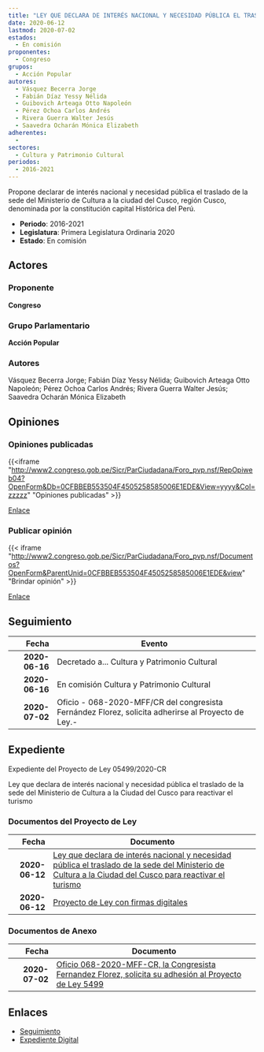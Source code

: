 ```yaml
---
title: "LEY QUE DECLARA DE INTERÉS NACIONAL Y NECESIDAD PÚBLICA EL TRASLADO DE LA SEDE DEL MINISTERIO DE CULTURA A LA CIUDAD DEL CUSCO PARA REACTIVAR EL TURISMO"
date: 2020-06-12
lastmod: 2020-07-02
estados: 
  - En comisión
proponentes: 
  - Congreso
grupos: 
  - Acción Popular
autores: 
  - Vásquez Becerra Jorge
  - Fabián Díaz Yessy Nélida
  - Guibovich Arteaga Otto Napoleón
  - Pérez Ochoa Carlos Andrés
  - Rivera Guerra Walter Jesús
  - Saavedra Ocharán Mónica Elizabeth
adherentes: 
  - 
sectores: 
  - Cultura y Patrimonio Cultural
periodos: 
  - 2016-2021
---
```


Propone declarar de interés nacional y necesidad pública el traslado de la sede del Ministerio de Cultura a la ciudad del Cusco, región Cusco, denominada por la constitución capital Histórica del Perú.

- **Periodo**: 2016-2021
- **Legislatura**: Primera Legislatura Ordinaria 2020
- **Estado**: En comisión

## Actores

### Proponente

**Congreso**

### Grupo Parlamentario

**Acción Popular**

### Autores

Vásquez Becerra Jorge; Fabián Díaz Yessy Nélida; Guibovich Arteaga Otto Napoleón; Pérez Ochoa Carlos Andrés; Rivera Guerra Walter Jesús; Saavedra Ocharán Mónica Elizabeth


## Opiniones

### Opiniones publicadas

{{<iframe "http://www2.congreso.gob.pe/Sicr/ParCiudadana/Foro_pvp.nsf/RepOpiweb04?OpenForm&Db=0CFBBEB553504F4505258585006E1EDE&View=yyyy&Col=zzzzz" "Opiniones publicadas" >}}

[Enlace](http://www2.congreso.gob.pe/Sicr/ParCiudadana/Foro_pvp.nsf/RepOpiweb04?OpenForm&Db=0CFBBEB553504F4505258585006E1EDE&View=yyyy&Col=zzzzz)
### Publicar opinión

{{< iframe "http://www2.congreso.gob.pe/Sicr/ParCiudadana/Foro_pvp.nsf/Documentos?OpenForm&ParentUnid=0CFBBEB553504F4505258585006E1EDE&view" "Brindar opinión" >}}

[Enlace](http://www2.congreso.gob.pe/Sicr/ParCiudadana/Foro_pvp.nsf/Documentos?OpenForm&ParentUnid=0CFBBEB553504F4505258585006E1EDE&view)

## Seguimiento

| Fecha | Evento |
|------:|--------|
| **2020-06-16** | Decretado a... Cultura y Patrimonio Cultural|
| **2020-06-16** | En comisión Cultura y Patrimonio Cultural|
| **2020-07-02** | Oficio - 068-2020-MFF/CR del congresista Fernández Florez, solicita adherirse al Proyecto de Ley.-|


## Expediente

Expediente del Proyecto de Ley 05499/2020-CR

Ley que declara de interés nacional y necesidad pública el traslado de la sede del Ministerio de Cultura a la Ciudad del Cusco para reactivar el turismo


### Documentos del Proyecto de Ley

| Fecha | Documento |
|------:|--------|
| **2020-06-12** | [Ley que declara de interés nacional y necesidad pública el traslado de la sede del Ministerio de Cultura a la Ciudad del Cusco para reactivar el turismo](http://www.leyes.congreso.gob.pe/Documentos/2016_2021/Proyectos_de_Ley_y_de_Resoluciones_Legislativas/PL05499-20200612.pdf) |
| **2020-06-12** | [Proyecto de Ley con firmas digitales](http://www.leyes.congreso.gob.pe/Documentos/2016_2021/Proyectos_de_Ley_y_de_Resoluciones_Legislativas/Proyectos_Firmas_digitales/PL05499.pdf) |

### Documentos de Anexo

| Fecha | Documento |
|------:|--------|
| **2020-07-02** | [Oficio 068-2020-MFF-CR, la Congresista Fernandez Florez, solicita su adhesión al Proyecto de Ley 5499](http://www.leyes.congreso.gob.pe/Documentos/2016_2021/Adhesiones/Proyectos_de_Ley/OFICIO-068-2020-MFF-CR.pdf) |

## Enlaces 

- [Seguimiento](http://www2.congreso.gob.pe/Sicr/TraDocEstProc/CLProLey2016.nsf/f7fff46988ca05b1052578e100829cc7/faa0a9b328ee0ff605258587000f23ba?OpenDocument)
- [Expediente Digital](http://www2.congreso.gob.pe/Sicr/TraDocEstProc/CLProLey2016.nsf/f7fff46988ca05b1052578e100829cc7/faa0a9b328ee0ff605258587000f23ba?OpenDocument&Click=05257FB7005EB655.eb71d0cf91d8294e05256cdf006b5706/$Body/0.1C6C)
